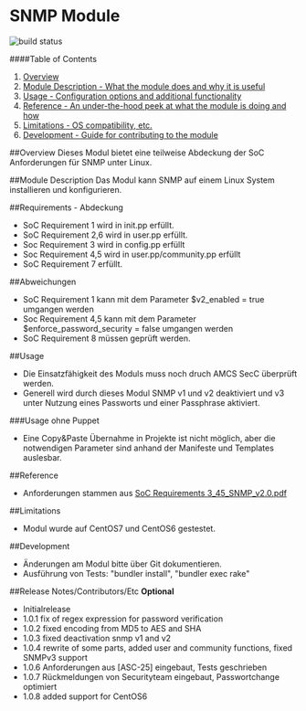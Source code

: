 # SNMP Module

[build_status]: https://teamcity.internal.mms-support.de/app/rest/builds/buildType:(id:SeccSnmpd_Beaker),branch:master/statusIcon  "Build Status"
![build status][build_status]

####Table of Contents

1. [Overview](#overview)
2. [Module Description - What the module does and why it is useful](#module-description)
3. [Usage - Configuration options and additional functionality](#usage)
4. [Reference - An under-the-hood peek at what the module is doing and how](#reference)
5. [Limitations - OS compatibility, etc.](#limitations)
6. [Development - Guide for contributing to the module](#development)

##Overview
Dieses Modul bietet eine teilweise Abdeckung der SoC Anforderungen für SNMP unter Linux.       

##Module Description
Das Modul kann SNMP auf einem Linux System installieren und konfigurieren.

##Requirements - Abdeckung
- SoC Requirement 1 wird in init.pp erfüllt.
- SoC Requirement 2,6 wird in user.pp erfüllt.
- Soc Requirement 3 wird in config.pp erfüllt
- Soc Requirement 4,5 wird in user.pp/community.pp erfüllt
- SoC Requirement 7 erfüllt.

##Abweichungen
- SoC Requirement 1 kann mit dem Parameter $v2_enabled = true umgangen werden
- Soc Requirement 4,5 kann mit dem Parameter $enforce_password_security = false umgangen werden
- SoC Requirement 8 müssen geprüft werden.

##Usage
- Die Einsatzfähigkeit des Moduls muss noch druch AMCS SecC überprüft werden.
- Generell wird durch dieses Modul SNMP v1 und v2 deaktiviert und v3 unter Nutzung eines Passworts und einer Passphrase aktiviert.

###Usage ohne Puppet
- Eine Copy&Paste Übernahme in Projekte ist nicht möglich, aber die notwendigen Parameter sind anhand der Manifeste und Templates auslesbar.

##Reference
- Anforderungen stammen aus [SoC Requirements 3_45_SNMP_v2.0.pdf](https://psa-portal.telekom.de/intranet-ui/public/releases/documents.xhtml?style=normal&domain=56828&source=login#)

##Limitations
- Modul wurde  auf CentOS7 und CentOS6 gestestet.

##Development
- Änderungen am Modul bitte über Git dokumentieren.
- Ausführung von Tests: "bundler install", "bundler exec rake"

##Release Notes/Contributors/Etc **Optional**
- Initialrelease
- 1.0.1 fix of regex expression for password verification 
- 1.0.2 fixed encoding from MD5 to AES and SHA
- 1.0.3 fixed deactivation snmp v1 and v2
- 1.0.4 rewrite of some parts, added user and community functions, fixed SNMPv3 support
- 1.0.6 Anforderungen aus [ASC-25] eingebaut, Tests geschrieben
- 1.0.7 Rückmeldungen von Securityteam eingebaut, Passwortchange optimiert
- 1.0.8 added support for CentOS6
